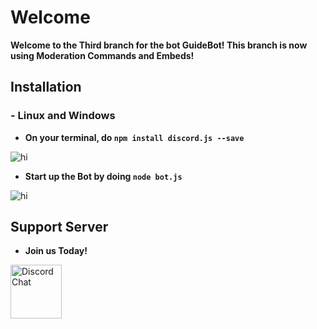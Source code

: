 # Welcome
**Welcome to the Third branch for the bot GuideBot! This branch is now using Moderation Commands and Embeds!**

## Installation

### - Linux and Windows
- **On your terminal, do `npm install discord.js --save`**  
<html>  
<img src="http://i.imgur.com/xQ0xKif.jpg" alt="hi" class="inline"/>  
</html>  

- **Start up the Bot by doing `node bot.js`**
<html>  
<img src ="http://i.imgur.com/LZIzudi.jpg" alt="hi" class="inline"/>  
</html>


## Support Server
- **Join us Today!**  
<html>  
<a href="https://discord.gg/FMzsvFx"><img src="http://i.imgur.com/HSFz2h9.jpg" style="width:82px; height:86px" title="GuideBot" alt="Discord Chat"></a>  
</html>
